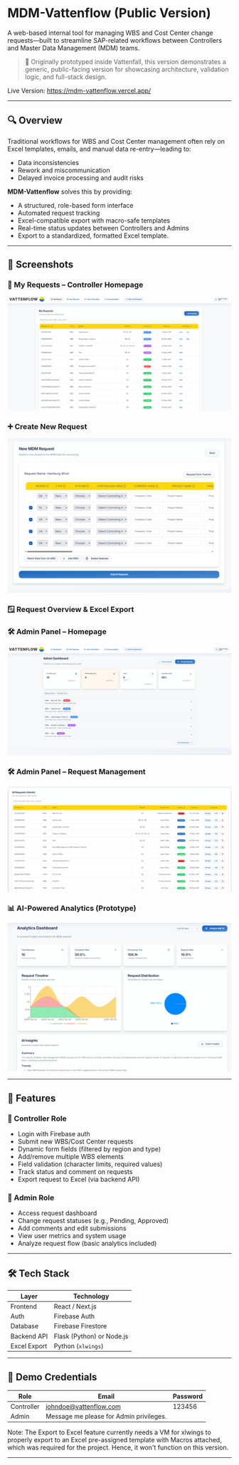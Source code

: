 # MDM-Vattenflow (Public Version)

A web-based internal tool for managing WBS and Cost Center change requests—built to streamline SAP-related workflows between Controllers and Master Data Management (MDM) teams.

> 🚀 Originally prototyped inside Vattenfall, this version demonstrates a generic, public-facing version for showcasing architecture, validation logic, and full-stack design.

Live Version: https://mdm-vattenflow.vercel.app/

---

## 🔍 Overview

Traditional workflows for WBS and Cost Center management often rely on Excel templates, emails, and manual data re-entry—leading to:
- Data inconsistencies
- Rework and miscommunication
- Delayed invoice processing and audit risks

**MDM-Vattenflow** solves this by providing:
- A structured, role-based form interface
- Automated request tracking
- Excel-compatible export with macro-safe templates
- Real-time status updates between Controllers and Admins
- Export to a standardized, formatted Excel template.

---

## 📸 Screenshots


### 🧾 My Requests – Controller Homepage  
![My Requests](./Screenshots/Homepage.png)

### ➕ Create New Request  
![Create Request](./Screenshots/Create-Request.png)

### 🪟 Request Overview & Excel Export

### 🛠️ Admin Panel – Homepage  
![Admin Panel](./Screenshots/Admin-Panel.png)

### 🛠️ Admin Panel – Request Management  
![Admin Panel](./Screenshots/Admin-Panel%20Requests.png)

### 📊 AI-Powered Analytics (Prototype)  
![AI Analysis](./Screenshots/AI-Analysis.png)

---

## 🧩 Features

### 🎫 Controller Role
- Login with Firebase auth
- Submit new WBS/Cost Center requests
- Dynamic form fields (filtered by region and type)
- Add/remove multiple WBS elements
- Field validation (character limits, required values)
- Track status and comment on requests
- Export request to Excel (via backend API)

### 🔧 Admin Role
- Access request dashboard
- Change request statuses (e.g., Pending, Approved)
- Add comments and edit submissions
- View user metrics and system usage
- Analyze request flow (basic analytics included)

---

## 🛠 Tech Stack

| Layer        | Technology          |
|--------------|---------------------|
| Frontend     | React / Next.js     |
| Auth         | Firebase Auth       |
| Database     | Firebase Firestore  |
| Backend API  | Flask (Python) or Node.js |
| Excel Export | Python (`xlwings`) |

---

## 🔐 Demo Credentials

| Role       | Email                | Password     |
|------------|----------------------|--------------|
| Controller | johndoe@vattenflow.com | 123456     |
| Admin      | Message me please for Admin privileges. |

Note: The Export to Excel feature currently needs a VM for xlwings to properly export to an Excel pre-assigned template with Macros attached, which was required for the project. Hence, it won't function on this version.

---
